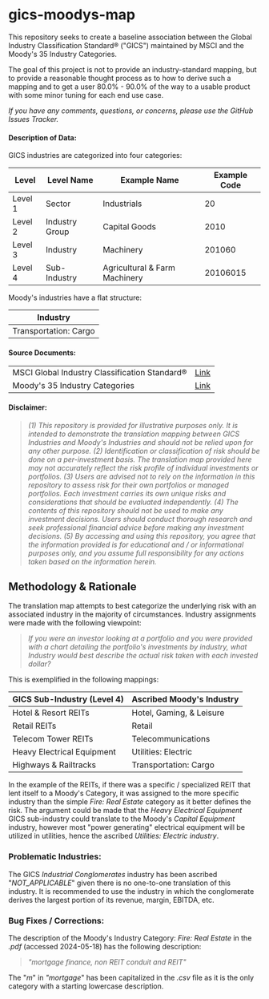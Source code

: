 # gics-moodys-map

This repository seeks to create a baseline association between the Global Industry Classification Standard® ("GICS") maintained by MSCI and the Moody's 35 Industry Categories.

The goal of this project is not to provide an industry-standard mapping, but to provide a reasonable thought process as to how to derive such a mapping and to get a user 80.0% - 90.0% of the way to a usable product with some minor tuning for each end use case.

*If you have any comments, questions, or concerns, please use the GitHub Issues Tracker.*

#### **Description of Data:**

GICS industries are categorized into four categories:

| Level   | Level Name     | Example Name                  | Example Code |
|---------|----------------|-------------------------------|--------------|
| Level 1 | Sector         | Industrials                   | 20           |
| Level 2 | Industry Group | Capital Goods                 | 2010         |
| Level 3 | Industry       | Machinery                     | 201060       |
| Level 4 | Sub-Industry   | Agricultural & Farm Machinery | 20106015     |

Moody's industries have a flat structure:

| Industry              |
|-----------------------|
| Transportation: Cargo |

#### **Source Documents:**

|                                               |                                                                                                     |
|-------------------------------------------------------|:---------------:|
| MSCI Global Industry Classification Standard® |                     [Link](https://www.msci.com/index/methodology/latest/GICS)                      |
| Moody's 35 Industry Categories                | [Link](https://www.moodys.com/sites/products/ProductAttachments/MCO_35%20Industry%20Categories.pdf) |

#### **Disclaimer:**

> *(1) This repository is provided for illustrative purposes only. It is intended to demonstrate the translation mapping between GICS Industries and Moody's Industries and should not be relied upon for any other purpose. (2) Identification or classification of risk should be done on a per-investment basis. The translation map provided here may not accurately reflect the risk profile of individual investments or portfolios. (3) Users are advised not to rely on the information in this repository to assess risk for their own portfolios or managed portfolios. Each investment carries its own unique risks and considerations that should be evaluated independently. (4) The contents of this repository should not be used to make any investment decisions. Users should conduct thorough research and seek professional financial advice before making any investment decisions. (5) By accessing and using this repository, you agree that the information provided is for educational and / or informational purposes only, and you assume full responsibility for any actions taken based on the information herein.*

## Methodology & Rationale

The translation map attempts to best categorize the underlying risk with an associated industry in the majority of circumstances. Industry assignments were made with the following viewpoint:

> *If you were an investor looking at a portfolio and you were provided with a chart detailing the portfolio's investments by industry, what Industry would best describe the actual risk taken with each invested dollar?*

This is exemplified in the following mappings:

| GICS Sub-Industry (Level 4) | Ascribed Moody's Industry |
|-----------------------------|---------------------------|
| Hotel & Resort REITs        | Hotel, Gaming, & Leisure  |
| Retail REITs                | Retail                    |
| Telecom Tower REITs         | Telecommunications        |
| Heavy Electrical Equipment  | Utilities: Electric       |
| Highways & Railtracks       | Transportation: Cargo     |

In the example of the REITs, if there was a specific / specialized REIT that lent itself to a Moody's Category, it was assigned to the more specific industry than the simple *Fire: Real Estate* category as it better defines the risk. The argument could be made that the *Heavy Electrical Equipment* GICS sub-industry could translate to the Moody's *Capital Equipment* industry, however most "power generating" electrical equipment will be utilized in utilities, hence the ascribed *Utilities: Electric industry*.

### Problematic Industries:

The GICS *Industrial Conglomerates* industry has been ascribed "*NOT_APPLICABLE*" given there is no one-to-one translation of this industry. It is recommended to use the industry in which the conglomerate derives the largest portion of its revenue, margin, EBITDA, etc.

### Bug Fixes / Corrections:

The description of the Moody's Industry Category: *Fire: Real Estate* in the *.pdf* (accessed 2024-05-18) has the following description:

> *"mortgage finance, non REIT conduit and REIT"*

The "*m*" in *"mortgage*" has been capitalized in the *.csv* file as it is the only category with a starting lowercase description.
